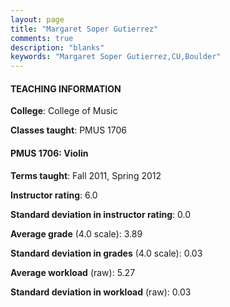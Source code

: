```yaml
---
layout: page
title: "Margaret Soper Gutierrez" 
comments: true
description: "blanks"
keywords: "Margaret Soper Gutierrez,CU,Boulder"
---
```

<head>
<script src="https://ajax.googleapis.com/ajax/libs/jquery/2.1.3/jquery.min.js"></script>
<script src="https://dl.dropboxusercontent.com/s/pc42nxpaw1ea4o9/highcharts.js?dl=0"></script>
<!-- <script src="../assets/js/highcharts.js"></script> -->
<style type="text/css">@font-face {
	font-family: "Bebas Neue";
	src: url(https://www.filehosting.org/file/details/544349/BebasNeue Regular.otf) format("opentype");
	}
	h1.Bebas { 
		font-family: "Bebas Neue", Verdana, Tahoma;
	}
</style>
</head>
	   
#### TEACHING INFORMATION

**College**: College of Music

**Classes taught**: PMUS 1706

#### PMUS 1706: Violin

**Terms taught**: Fall 2011, Spring 2012

**Instructor rating**: 6.0

**Standard deviation in instructor rating**: 0.0

**Average grade** (4.0 scale): 3.89

**Standard deviation in grades** (4.0 scale): 0.03

**Average workload** (raw): 5.27

**Standard deviation in workload** (raw): 0.03

